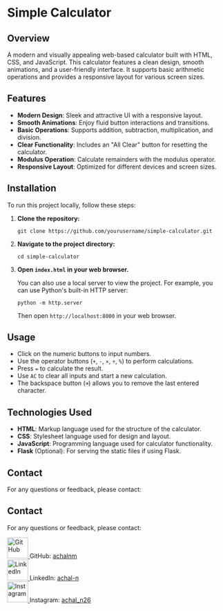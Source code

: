 <!DOCTYPE html>
<html lang="en">
<head>
    <meta charset="UTF-8">
    <meta name="viewport" content="width=device-width, initial-scale=1.0">
</head>
<body>
    <div class="container">
        <h1>Simple Calculator</h1>
        <div class="section">
            <h2>Overview</h2>
            <p>A modern and visually appealing web-based calculator built with HTML, CSS, and JavaScript. This calculator features a clean design, smooth animations, and a user-friendly interface. It supports basic arithmetic operations and provides a responsive layout for various screen sizes.</p>
        </div>
        <div class="section">
            <h2>Features</h2>
            <ul>
                <li><strong>Modern Design</strong>: Sleek and attractive UI with a responsive layout.</li>
                <li><strong>Smooth Animations</strong>: Enjoy fluid button interactions and transitions.</li>
                <li><strong>Basic Operations</strong>: Supports addition, subtraction, multiplication, and division.</li>
                <li><strong>Clear Functionality</strong>: Includes an "All Clear" button for resetting the calculator.</li>
                <li><strong>Modulus Operation</strong>: Calculate remainders with the modulus operator.</li>
                <li><strong>Responsive Layout</strong>: Optimized for different devices and screen sizes.</li>
            </ul>
        </div>
        <div class="section">
            <h2>Installation</h2>
            <p>To run this project locally, follow these steps:</p>
            <ol>
                <li><strong>Clone the repository:</strong></li>
                <pre><code>git clone https://github.com/yourusername/simple-calculator.git</code></pre>
                <li><strong>Navigate to the project directory:</strong></li>
                <pre><code>cd simple-calculator</code></pre>
                <li><strong>Open <code>index.html</code> in your web browser.</strong></li>
                <p>You can also use a local server to view the project. For example, you can use Python's built-in HTTP server:</p>
                <pre><code>python -m http.server</code></pre>
                <p>Then open <code>http://localhost:8000</code> in your web browser.</p>
            </ol>
        </div>
        <div class="section">
            <h2>Usage</h2>
            <ul>
                <li>Click on the numeric buttons to input numbers.</li>
                <li>Use the operator buttons (<code>+</code>, <code>-</code>, <code>×</code>, <code>÷</code>, <code>%</code>) to perform calculations.</li>
                <li>Press <code>=</code> to calculate the result.</li>
                <li>Use <code>AC</code> to clear all inputs and start a new calculation.</li>
                <li>The backspace button (<code>⌫</code>) allows you to remove the last entered character.</li>
            </ul>
        </div>
        <div class="section">
            <h2>Technologies Used</h2>
            <ul>
                <li><strong>HTML</strong>: Markup language used for the structure of the calculator.</li>
                <li><strong>CSS</strong>: Stylesheet language used for design and layout.</li>
                <li><strong>JavaScript</strong>: Programming language used for calculator functionality.</li>
                <li><strong>Flask</strong> (Optional): For serving the static files if using Flask.</li>
            </ul>
        </div>
<div class="section">
    <h2>Contact</h2>
    <p>For any questions or feedback, please contact:</p>
<div class="section">
    <h2>Contact</h2>
    <p>For any questions or feedback, please contact:</p>
    <div class="contact-logos">
        <div class="contact-item">
            <a href="https://github.com/achalnm" target="_blank">
                <img src="https://github.githubassets.com/favicon.ico" alt="GitHub" style="width: 48px; height: 48px;">
            </a>
            <span class="contact-text">GitHub: <a href="https://github.com/achalnm" target="_blank">achalnm</a></span>
        </div>
        <div class="contact-item">
            <a href="https://www.linkedin.com/in/achal-n-35153821b/" target="_blank">
                <img src="https://www.linkedin.com/favicon.ico" alt="LinkedIn" style="width: 48px; height: 48px;">
            </a>
            <span class="contact-text">LinkedIn: <a href="https://www.linkedin.com/in/achal-n-35153821b/" target="_blank">achal-n</a></span>
        </div>
        <div class="contact-item">
            <a href="https://www.instagram.com/achal_n26/" target="_blank">
                <img src="https://instagram.com/favicon.ico" alt="Instagram" style="width: 48px; height: 48px;">
            </a>
            <span class="contact-text">Instagram: <a href="https://www.instagram.com/achal_n26/" target="_blank">achal_n26</a></span>
        </div>
    </div>
</div>
</body>
</html>
